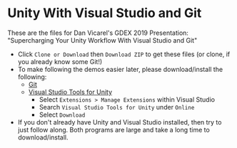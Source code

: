 # Unity With Visual Studio and Git

These are the files for Dan Vicarel's GDEX 2019 Presentation: "Supercharging Your Unity Workflow With Visual Studio and Git"

- Click `Clone or Download` then `Download ZIP` to get these files (or clone, if you already know some Git!)
- To make following the demos easier later, please download/install the following:
  - [Git](https://git-scm.com)
  - [Visual Studio Tools for Unity](https://docs.microsoft.com/en-us/visualstudio/cross-platform/visual-studio-tools-for-unity)
    - Select `Extensions > Manage Extensions` within Visual Studio
    - Search `Visual Studio Tools for Unity` under `Online`
    - Select `Download`
- If you don't already have Unity and Visual Studio installed, then try to just follow along. Both programs are large and take a long time to download/install.
